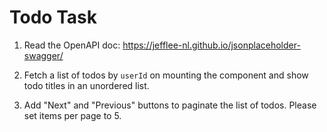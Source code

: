 # Todo Task
1. Read the OpenAPI doc:
https://jefflee-nl.github.io/jsonplaceholder-swagger/

2. Fetch a list of todos by `userId` on mounting the component and show todo titles in an unordered list.

3. Add "Next" and "Previous" buttons to paginate the list of todos. Please set items per page to 5.
